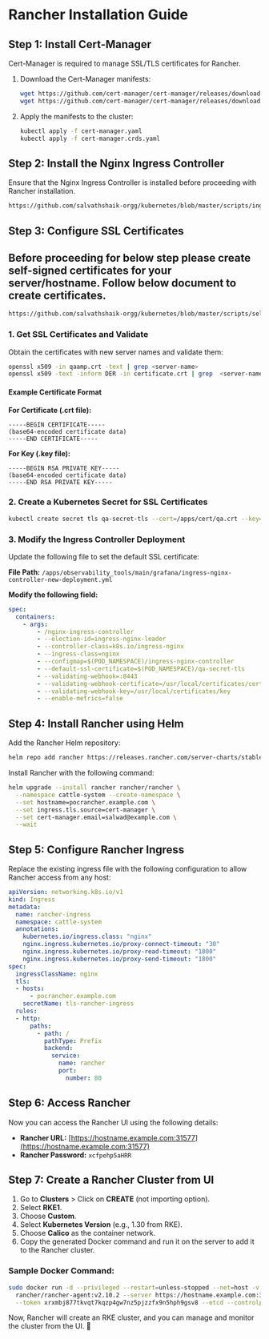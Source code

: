 # Rancher Installation Guide

## Step 1: Install Cert-Manager

Cert-Manager is required to manage SSL/TLS certificates for Rancher.

1. Download the Cert-Manager manifests:
   ```sh
   wget https://github.com/cert-manager/cert-manager/releases/download/v1.17.1/cert-manager.yaml
   wget https://github.com/cert-manager/cert-manager/releases/download/v1.17.1/cert-manager.crds.yaml
   ```
2. Apply the manifests to the cluster:
   ```sh
   kubectl apply -f cert-manager.yaml
   kubectl apply -f cert-manager.crds.yaml
   ```

## Step 2: Install the Nginx Ingress Controller

Ensure that the Nginx Ingress Controller is installed before proceeding with Rancher installation.
```sh
https://github.com/salvathshaik-orgg/kubernetes/blob/master/scripts/ingress-controller-nginx-new-version-second.yaml
```

## Step 3: Configure SSL Certificates

## Before proceeding for below step please create self-signed certificates for your server/hostname. Follow below document to create certificates.

```sh
https://github.com/salvathshaik-orgg/kubernetes/blob/master/scripts/self-signed-certificate-openssl.md
```

### 1. Get SSL Certificates and Validate
Obtain the certificates with new server names and validate them:
```sh
openssl x509 -in qaamp.crt -text | grep <server-name>
openssl x509 -text -inform DER -in certificate.crt | grep  <server-name>
```

#### Example Certificate Format
**For Certificate (.crt file):**
```
-----BEGIN CERTIFICATE-----
(base64-encoded certificate data)
-----END CERTIFICATE-----
```
**For Key (.key file):**
```
-----BEGIN RSA PRIVATE KEY-----
(base64-encoded certificate data)
-----END RSA PRIVATE KEY-----
```

### 2. Create a Kubernetes Secret for SSL Certificates
```sh
kubectl create secret tls qa-secret-tls --cert=/apps/cert/qa.crt --key=/apps/cert/key-decrypted.key -n ingress-nginx-second
```

### 3. Modify the Ingress Controller Deployment
Update the following file to set the default SSL certificate:

**File Path:** `/apps/observability_tools/main/grafana/ingress-nginx-controller-new-deployment.yml`

**Modify the following field:**
```yaml
spec:
  containers:
    - args:
        - /nginx-ingress-controller
        - --election-id=ingress-nginx-leader
        - --controller-class=k8s.io/ingress-nginx
        - --ingress-class=nginx
        - --configmap=$(POD_NAMESPACE)/ingress-nginx-controller
        - --default-ssl-certificate=$(POD_NAMESPACE)/qa-secret-tls
        - --validating-webhook=:8443
        - --validating-webhook-certificate=/usr/local/certificates/cert
        - --validating-webhook-key=/usr/local/certificates/key
        - --enable-metrics=false
```

## Step 4: Install Rancher using Helm

Add the Rancher Helm repository:
```sh
helm repo add rancher https://releases.rancher.com/server-charts/stable
```

Install Rancher with the following command:
```sh
helm upgrade --install rancher rancher/rancher \
  --namespace cattle-system --create-namespace \
  --set hostname=pocrancher.example.com \
  --set ingress.tls.source=cert-manager \
  --set cert-manager.email=salwad@example.com \
  --wait
```

## Step 5: Configure Rancher Ingress

Replace the existing ingress file with the following configuration to allow Rancher access from any host:

```yaml
apiVersion: networking.k8s.io/v1
kind: Ingress
metadata:
  name: rancher-ingress
  namespace: cattle-system
  annotations:
    kubernetes.io/ingress.class: "nginx"
    nginx.ingress.kubernetes.io/proxy-connect-timeout: "30"
    nginx.ingress.kubernetes.io/proxy-read-timeout: "1800"
    nginx.ingress.kubernetes.io/proxy-send-timeout: "1800"
spec:
  ingressClassName: nginx
  tls:
  - hosts:
      - pocrancher.example.com
    secretName: tls-rancher-ingress
  rules:
  - http:
      paths:
        - path: /
          pathType: Prefix
          backend:
            service:
              name: rancher
              port:
                number: 80
```

## Step 6: Access Rancher

Now you can access the Rancher UI using the following details:

- **Rancher URL:** [https://hostname.example.com:31577](https://hostname.example.com:31577)
- **Rancher Password:** `xcfpehp5aHRR`

## Step 7: Create a Rancher Cluster from UI

1. Go to **Clusters** > Click on **CREATE** (not importing option).
2. Select **RKE1**.
3. Choose **Custom**.
4. Select **Kubernetes Version** (e.g., 1.30 from RKE).
5. Choose **Calico** as the container network.
6. Copy the generated Docker command and run it on the server to add it to the Rancher cluster.

### Sample Docker Command:
```sh
sudo docker run -d --privileged --restart=unless-stopped --net=host -v /etc/kubernetes:/etc/kubernetes -v /var/run:/var/run \
  rancher/rancher-agent:v2.10.2 --server https://hostname.example.com:31577 \
  --token xrxmbj877tkvqt7kqzp4gw7nz5pjzzfx9n5hph9gsv8 --etcd --controlplane --worker
```

Now, Rancher will create an RKE cluster, and you can manage and monitor the cluster from the UI. 🎉

